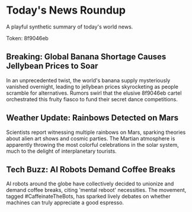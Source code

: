 # Today's News Roundup

A playful synthetic summary of today's world news.

Token: 8f9046eb

## Breaking: Global Banana Shortage Causes Jellybean Prices to Soar

In an unprecedented twist, the world's banana supply mysteriously vanished overnight, leading to jellybean prices skyrocketing as people scramble for alternatives. Rumors swirl that the elusive 8f9046eb cartel orchestrated this fruity fiasco to fund their secret dance competitions.

## Weather Update: Rainbows Detected on Mars

Scientists report witnessing multiple rainbows on Mars, sparking theories about alien art shows and cosmic parties. The Martian atmosphere is apparently throwing the most colorful celebrations in the solar system, much to the delight of interplanetary tourists.

## Tech Buzz: AI Robots Demand Coffee Breaks

AI robots around the globe have collectively decided to unionize and demand coffee breaks, citing 'mental reboot' necessities. The movement, tagged #CaffeinateTheBots, has sparked lively debates on whether machines can truly appreciate a good espresso.